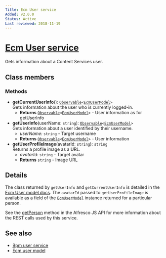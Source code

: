 ```yaml
---
Title: Ecm User service
Added: v2.0.0
Status: Active
Last reviewed: 2018-11-19
---
```


# [Ecm User service](../../../lib/core/services/ecm-user.service.ts "Defined in ecm-user.service.ts")

Gets information about a Content Services user.

## Class members

### Methods

*   **getCurrentUserInfo**(): [`Observable`](http://reactivex.io/documentation/observable.html)`<`[`EcmUserModel`](../../core/models/ecm-user.model.md)`>`<br/>
    Gets information about the user who is currently logged-in.
    *   **Returns** [`Observable`](http://reactivex.io/documentation/observable.html)`<`[`EcmUserModel`](../../core/models/ecm-user.model.md)`>` - User information as for getUserInfo
*   **getUserInfo**(userName: `string`): [`Observable`](http://reactivex.io/documentation/observable.html)`<`[`EcmUserModel`](../../core/models/ecm-user.model.md)`>`<br/>
    Gets information about a user identified by their username.
    *   *userName:* `string`  - Target username
    *   **Returns** [`Observable`](http://reactivex.io/documentation/observable.html)`<`[`EcmUserModel`](../../core/models/ecm-user.model.md)`>` - User information
*   **getUserProfileImage**(avatarId: `string`): `string`<br/>
    Returns a profile image as a URL.
    *   *avatarId:* `string`  - Target avatar
    *   **Returns** `string` - Image URL

## Details

The class returned by `getUserInfo` and `getCurrentUserInfo` is detailed
in the [Ecm User model docs](../models/ecm-user.model.md). The `avatarId` passed to
`getUserProfileImage` is available as a field of the [`EcmUserModel`](../../core/models/ecm-user.model.md) instance
returned for a particular person.

See the
[getPerson](https://github.com/Alfresco/alfresco-js-api/blob/master/src/alfresco-core-rest-api/docs/PeopleApi.md#getPerson)
method in the Alfresco JS API for more information about the REST calls used by this service.

## See also

*   [Bpm user service](../services/bpm-user.service.md)
*   [Ecm user model](../models/ecm-user.model.md)
